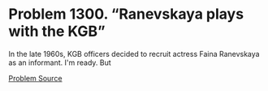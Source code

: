 # Problem 1300. “Ranevskaya plays with the KGB”

In the late 1960s, KGB officers decided to recruit actress Faina Ranevskaya as an informant. I'm ready. But

[Problem Source](https://www.trizland.ru/tasks/5757/)